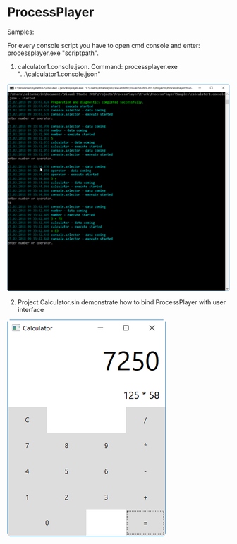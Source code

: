# ProcessPlayer

Samples:

For every console script you have to open cmd console and enter: processplayer.exe "scriptpath".

1. calculator1.console.json. Command: processplayer.exe "...\calculator1.console.json"

<img width="1103" alt="calculator1.console" src="https://raw.githubusercontent.com/series6147/ProcessPlayer/master/ProcessPlayer/Samples/Images/calculator1.console.png?_sm_au_=iFV115PVkfJJtQ3P">

2. Project Calculator.sln demonstrate how to bind ProcessPlayer with user interface

<img width="359" alt="calculator1.console" src="https://raw.githubusercontent.com/series6147/ProcessPlayer/master/ProcessPlayer/Samples/Images/calculator1.windows.png?_sm_au_=iFVk6V7Fs1qN43fs">
